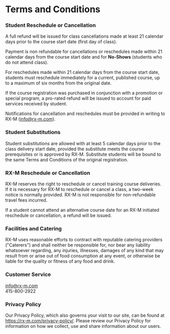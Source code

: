 # Terms and Conditions


### Student Reschedule or Cancellation

A full refund will be issued for class cancellations made at least 21 calendar days prior to the course start date (first day of class).

Payment is non refundable for cancellations or reschedules made within 21 calendar days from the course start date and for **No-Shows** (students who do not attend class).

For reschedules made within 21 calendar days from the course start date, students must reschedule immediately for a current, published course, up to a maximum of six months from the original date.

If the course registration was purchased in conjunction with a promotion or special program, a pro-rated refund will be issued to account for paid services received by student.

Notifications for cancellation and reschedules must be provided in writing to RX-M ([info@rx-m.com](mailto:info@rx-m.com)).


### Student Substitutions

Student substitutions are allowed with at least 5 calendar days prior to the class delivery start date, provided the substitute meets the course prerequisites or is approved by RX-M. Substitute students will be bound to the same Terms and Conditions of the original registration.


### RX-M Reschedule or Cancellation

RX-M reserves the right to reschedule or cancel training course deliveries.  If it is necessary for RX-M to reschedule or cancel a class, a two-week notice is normally provided. RX-M is not responsible for non-refundable travel fees incurred.

If a student cannot attend an alternative course date for an RX-M initiated reschedule or cancellation, a refund will be issued.  


### Facilities and Catering

RX-M uses reasonable efforts to contract with reputable catering providers ("Caterers") and shall neither be responsible for, nor bear any liability whatsoever regarding, any injuries, illnesses, damages of any kind that may result from or arise out of food consumption at any event, or otherwise be liable for the quality or fitness of any food and drink.


### Customer Service

[info@rx-m.com](mailto:info@rx-m.com)<br>
415-800-2922


### Privacy Policy

Our Privacy Policy, which also governs your visit to our site, can be found at https://rx-m.com/privacy-policy/. Please review our Privacy Policy for information on how we collect, use and share information about our users.
